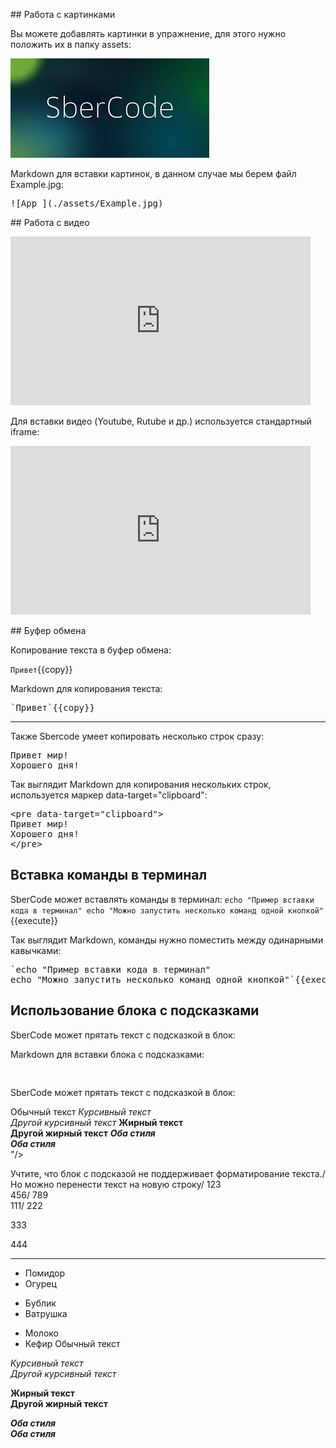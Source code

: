 ## Работа с картинками

Вы можете добавлять картинки в упражнение, для этого нужно положить их в папку assets:

![App_](./assets/Example.jpg)

Markdown для вставки картинок, в данном случае мы берем файл Example.jpg:

<pre>
![App_](./assets/Example.jpg)
</pre>
  
  
## Работа с видео

<iframe width="480" height="270" src="https://www.youtube.com/embed/syrGPPekLHQ" title="YouTube video player" frameborder="0" allow="accelerometer; autoplay; clipboard-write; encrypted-media; gyroscope; picture-in-picture; web-share" allowfullscreen></iframe>

Для вставки видео (Youtube, Rutube и др.) используется стандартный iframe:

<pre>
<iframe width="480" height="270" src="https://www.youtube.com/embed/syrGPPekLHQ" title="YouTube video player" frameborder="0" allow="accelerometer; autoplay; clipboard-write; encrypted-media; gyroscope; picture-in-picture; web-share" allowfullscreen></iframe>
</pre>


## Буфер обмена

Копирование текста в буфер обмена:

`Привет`{{copy}}


Markdown для копирования текста:

<pre>
`Привет`{{copy}}
</pre>

***
Также Sbercode умеет копировать несколько строк сразу:

<pre data-target="clipboard">
Привет мир!
Хорошего дня!
</pre>


Так выглядит Markdown для копирования нескольких строк, используется маркер data-target="clipboard":

<pre>
&#x3C;pre data-target=&#x22;clipboard&#x22;&#x3E;
Привет мир!
Хорошего дня!
&#x3C;/pre&#x3E;
</pre>


## Вставка команды в терминал
SberCode может вставлять команды в терминал:
`echo "Пример вставки кода в терминал"
echo "Можно запустить несколько команд одной кнопкой"`{{execute}}


Так выглядит Markdown, команды нужно поместить между одинарными кавычками:

<pre>
`echo "Пример вставки кода в терминал"
echo "Можно запустить несколько команд одной кнопкой"`{{execute}}
</pre>


## Использование блока с подсказками
SberCode может прятать текст с подсказкой в блок:
<hint-block title="Нажмите, чтобы увидеть подсказку" text="Здесь вы можете подсказать решение какой-нибудь задачи. Учтите, что блок с подсказой не поддерживает форматирование текста"/>


Markdown для вставки блока с подсказками:

<pre>
<hint-block title="Нажмите, чтобы увидеть подсказку" text="Здесь вы можете подсказать решение какой-нибудь задачи. Учтите, что блок с подсказой не поддерживает форматирование текста"/>
</pre>


SberCode может прятать текст с подсказкой в блок:
<hint-block title="Нажмите, чтобы увидеть подсказку очеееееееееееееееееееееень длииииииииииииииииииинный тееееееееекст" text="Здесь вы можете подсказать решение какой-нибудь задачи. Учтите, что блок с подсказой не поддерживает форматирование текста.
Но можно перенести текст на новую строку
*Молоко"/>

Обычный текст
*Курсивный текст*<br>
_Другой курсивный текст_
**Жирный текст**<br>
__Другой жирный текст__
***Оба стиля***<br>
___Оба стиля___<br>"/>


Учтите, что блок с подсказой не поддерживает форматирование текста./
Но можно перенести текст на новую строку/
123<br>
456/
789<br>
111/
222<br>

333

444

***

- Помидор
- Огурец

+ Бублик
+ Ватрушка

* Молоко
* Кефир
Обычный текст

*Курсивный текст*<br>
_Другой курсивный текст_

**Жирный текст**<br>
__Другой жирный текст__

***Оба стиля***<br>
___Оба стиля___<br>

